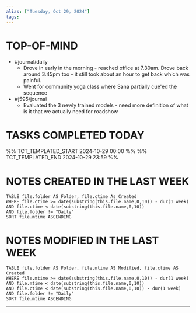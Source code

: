 ```yaml
---
alias: ["Tuesday, Oct 29, 2024"]
tags: 
---
```

# TOP-OF-MIND
- #journal/daily 
	- Drove in early in the morning - reached office at 7.30am. Drove back around 3.45pm too - it still took about an hour to get back which was painful.
	- Went for community yoga class where Sana partially cue'ed the sequence
- #j595/journal 
	- Evaluated the 3 newly trained models - need more definition of what is it that we actually need for roadshow


# TASKS COMPLETED TODAY
%% TCT_TEMPLATED_START 2024-10-29 00:00 %%
%% TCT_TEMPLATED_END 2024-10-29 23:59 %%


# NOTES CREATED IN THE LAST WEEK
``` dataview
TABLE file.folder AS Folder, file.ctime As Created
WHERE file.ctime >= date(substring(this.file.name,0,10)) - dur(1 week) 
AND file.ctime < date(substring(this.file.name,0,10)) 
AND file.folder != "Daily"
SORT file.mtime ASCENDING
```

# NOTES MODIFIED IN THE LAST WEEK
``` dataview
TABLE file.folder AS Folder, file.mtime AS Modified, file.ctime AS Created
WHERE file.mtime >= date(substring(this.file.name,0,10)) - dur(1 week)
AND file.mtime < date(substring(this.file.name,0,10))
AND file.ctime < date(substring(this.file.name,0,10)) - dur(1 week)
AND file.folder != "Daily"
SORT file.mtime ASCENDING
```
---

